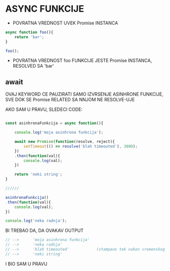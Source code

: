 # ASYNC FUNKCIJE

- POVRATNA VREDNOST UVEK Promise INSTANCA

```JAVASCRIPT
async function foo(){
    return 'bar';
}

foo();
```

- POVRATNA VREDNOST foo FUNKCIJE JESTE Promise INSTANCA, RESOLVED SA 'bar'

## await

OVAJ KEYWORD CE PAUZIRATI SAMO IZVRSENJE ASINHRONE FUNKCIJE, SVE DOK SE Promise RELATED SA NNJOM NE RESOLVE-UJE

AKO SAM U PRAVU, SLEDECI CODE:

```javascript

const asinhronaFunkcija = async function(){

    console.log('moja asinhrona funkcija');

    await new Promise(function(resolve, reject){
        setTimeout(() => resolve('blah timeouted'), 3800);
    })
    .then(function(val){
        console.log(val);
    })

    return 'neki string';
}

//////

asinhronaFunkcija()
.then(function(val){
    console.log(val);
})

console.log('neka radnja');


```

BI TREBAO DA, DA OVAKAV OUTPUT

```javascript
// -->      'moja asinhrona funkcija'
// -->      'neka radnja'
// -->      'blah timeouted'            (stampano tek nakon vremenskog perioda)
// -->      'neki string'
```

I BIO SAM U PRAVU